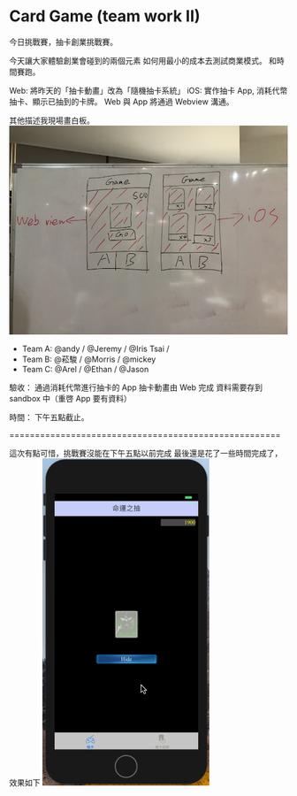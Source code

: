 #  Card Game (team work II)

今日挑戰賽，抽卡創業挑戰賽。

今天讓大家體驗創業會碰到的兩個元素
如何用最小的成本去測試商業模式。
和時間賽跑。


Web: 將昨天的「抽卡動畫」改為「隨機抽卡系統」
iOS: 實作抽卡 App, 消耗代幣抽卡、顯示已抽到的卡牌。
Web 與 App 將通過 Webview 溝通。

其他描述我現場畫白板。
![](photo.jpg)

* Team A: @andy / @Jeremy / @Iris Tsai /
* Team B: @菘駿 / @Morris  / @mickey
* Team C: @Arel / @Ethan / @Jason

驗收：
通過消耗代幣進行抽卡的 App
抽卡動畫由 Web 完成
資料需要存到 sandbox 中（重啓 App 要有資料）

時間：
下午五點截止。

=====================================================

這次有點可惜，挑戰賽沒能在下午五點以前完成
最後還是花了一些時間完成了，效果如下
![](drawCards.gif)

